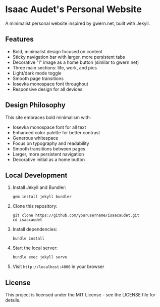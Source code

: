 # Isaac Audet's Personal Website

A minimalist personal website inspired by gwern.net, built with Jekyll.

## Features

- Bold, minimalist design focused on content
- Sticky navigation bar with larger, more persistent tabs
- Decorative "I" image as a home button (similar to gwern.net)
- Three main sections: life, work, and pics
- Light/dark mode toggle
- Smooth page transitions
- Iosevka monospace font throughout
- Responsive design for all devices

## Design Philosophy

This site embraces bold minimalism with:
- Iosevka monospace font for all text
- Enhanced color palette for better contrast
- Generous whitespace
- Focus on typography and readability
- Smooth transitions between pages
- Larger, more persistent navigation
- Decorative initial as a home button

## Local Development

1. Install Jekyll and Bundler:
   ```
   gem install jekyll bundler
   ```

2. Clone this repository:
   ```
   git clone https://github.com/yourusername/isaacaudet.git
   cd isaacaudet
   ```

3. Install dependencies:
   ```
   bundle install
   ```

4. Start the local server:
   ```
   bundle exec jekyll serve
   ```

5. Visit `http://localhost:4000` in your browser

## License

This project is licensed under the MIT License - see the LICENSE file for details. 